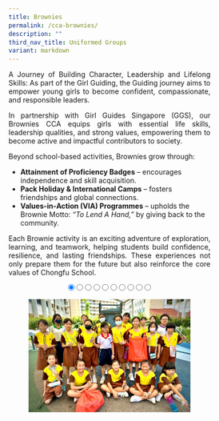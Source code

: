 ```yaml
---
title: Brownies
permalink: /cca-brownies/
description: ""
third_nav_title: Uniformed Groups
variant: markdown
---
```

<style>
* {
  margin: 0;
  padding: 0;
  box-sizing: border-box;
}

.slideshow-container {
  width: 100%;
  max-width: 700px;
  margin: auto;
  overflow: hidden;
  position: relative;
	text-align:center;
}

.slides {
  display: flex;
  transition: transform 0.5s ease; /* Smooth transition for sliding */
  width: 1000%; /* Adjust this to match the number of slides */
}

.slide {
  width: 10%; /* Each slide takes up 10% of the container (for 10 slides) */
  height: auto;
}

.slide img {
  width: 100%;
  height: auto;
  object-fit: cover;
  cursor: pointer; /* Make the images clickable */
}

/* Control the slide transition when the radio buttons are selected */
#slide1:checked ~ .slides {
  transform: translateX(0);
}

#slide2:checked ~ .slides {
  transform: translateX(-10%); /* Move to the second slide */
}

#slide3:checked ~ .slides {
  transform: translateX(-20%); /* Move to the third slide */
}

#slide4:checked ~ .slides {
  transform: translateX(-30%); /* Move to the fourth slide */
}

#slide5:checked ~ .slides {
  transform: translateX(-40%); /* Move to the fifth slide */
}

#slide6:checked ~ .slides {
  transform: translateX(-50%); /* Move to the sixth slide */
}

#slide7:checked ~ .slides {
transform: translateX(-60%); /* Move to the seventh slide */
}

#slide8:checked ~ .slides {
  transform: translateX(-70%); /* Move to the eighth slide */
}

#slide9:checked ~ .slides {
  transform: translateX(-80%); /* Move to the ninth slide */
}

#slide10:checked ~ .slides {
  transform: translateX(-90%); /* Move to the tenth slide */
}

/* Mobile Devices (up to 600px) */
@media (max-width: 600px) {
  .slide img {
    width: 100%;
    height: auto;
  }
}

/* Tablet devices (600px to 768px) */
@media (max-width: 768px) {
  .slide img {
    width: 100%;
    height: auto;
  }
}

/* Desktop devices (769px and above) */
@media (min-width: 769px) {
.slide img {
width: 80%;
height: auto;
}
}
</style>

<p style="text-align:justify">A Journey of Building Character, Leadership and Lifelong Skills: As part of the Girl Guiding, the Guiding journey aims to empower young girls to become confident, compassionate, and responsible leaders.</p>
<p style="text-align:justify">In partnership with Girl Guides Singapore (GGS), our Brownies CCA equips girls with essential life skills, leadership qualities, and strong values, empowering them to become active and impactful contributors to society.</p>
<p style="text-align:justify">Beyond school-based activities, Brownies grow through:
</p><ul>
<li><b>Attainment of Proficiency Badges</b> – encourages independence and skill acquisition.</li>
	<li><b>Pack Holiday &amp; International Camps</b> – fosters friendships and global connections.</li>
	<li><b>Values-in-Action (VIA) Programmes</b> – upholds the Brownie Motto: <i>“To Lend A Hand,” </i> by giving back to the community.</li>
</ul><p></p>
<p style="text-align:justify">Each Brownie activity is an exciting adventure of exploration, learning, and teamwork, helping students build confidence, resilience, and lasting friendships. These experiences not only prepare them for the future but also reinforce the core values of Chongfu School.</p>

<div class="slideshow-container">

<input checked="" id="slide1" name="slide" type="radio">
<input id="slide2" name="slide" type="radio">
<input id="slide3" name="slide" type="radio">
<input id="slide4" name="slide" type="radio">
<input id="slide5" name="slide" type="radio">
<input id="slide6" name="slide" type="radio">
<input id="slide7" name="slide" type="radio">
<input id="slide8" name="slide" type="radio">
<input id="slide9" name="slide" type="radio">
<input id="slide10" name="slide" type="radio">
<p></p>
<div class="slides">
<label class="slide" for="slide2">
<img alt="Image 1" src="/images/CCA%20Brownies/B_01v.jpg">
</label>
<label class="slide" for="slide3">
<img alt="Image 2" src="/images/CCA%20Brownies/B_02v.jpg">
</label>
<label class="slide" for="slide4">
<img alt="Image 3" src="/images/CCA%20Brownies/B_03v.jpg">
</label>
<label class="slide" for="slide5">
<img alt="Image 4" src="/images/CCA%20Brownies/B_04v.jpg">
</label>
<label class="slide" for="slide6">
<img alt="Image 5" src="/images/CCA%20Brownies/B_05v.jpg">
</label>
<label class="slide" for="slide7">
<img alt="Image 6" src="/images/CCA%20Brownies/B_06v.jpg">
</label>
<label class="slide" for="slide8">
<img alt="Image 7" src="/images/CCA%20Brownies/B_07v.jpg">
</label>
<label class="slide" for="slide9">
<img alt="Image 8" src="/images/CCA%20Brownies/B_08v.jpg">
</label>
<label class="slide" for="slide10">
<img alt="Image 9" src="/images/CCA%20Brownies/B_09v.jpg">
</label>
<label class="slide" for="slide1">
<img alt="Image 10" src="/images/CCA%20Brownies/B_10v.jpg">
</label>
</div>
</div>